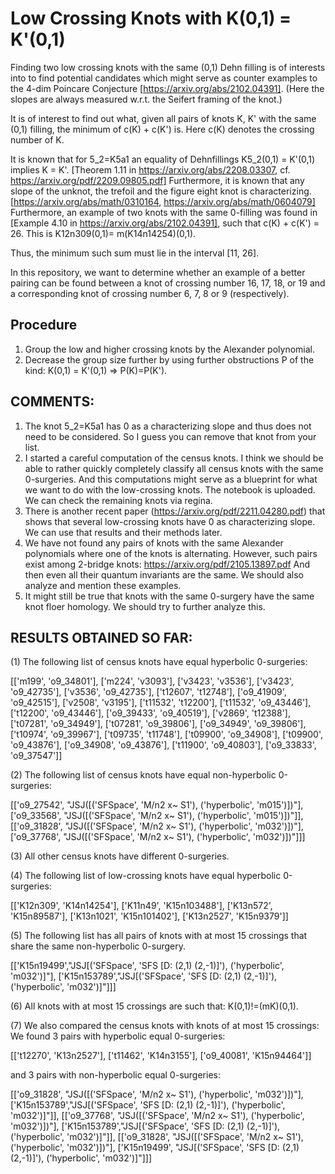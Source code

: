 # Low Crossing Knots with K(0,1) = K'(0,1)
Finding two low crossing knots with the same (0,1) Dehn filling is of interests into to find potential candidates
which might serve as counter examples to the 4-dim Poincare Conjecture [https://arxiv.org/abs/2102.04391]. 
(Here the slopes are always measured w.r.t. the Seifert framing of the knot.)

It is of interest to find out what, given all pairs of knots K, K' with the same (0,1) filling, the minimum
of c(K) + c(K') is. Here c(K) denotes the crossing number of K.

It is known that for 5_2=K5a1 an equality of Dehnfillings K5_2(0,1) = K'(0,1) implies K = K'. [Theorem 1.11 in https://arxiv.org/abs/2208.03307, cf. https://arxiv.org/pdf/2209.09805.pdf]
Furthermore, it is known that any slope of the unknot, the trefoil and the figure eight knot is characterizing. [https://arxiv.org/abs/math/0310164, https://arxiv.org/abs/math/0604079]
Furthermore, an example of two knots with the same 0-filling was found in [Example 4.10 in https://arxiv.org/abs/2102.04391], such that c(K) + c(K') = 26. This is K12n309(0,1)= m(K14n14254)(0,1).

Thus, the minimum such sum must lie in the interval [11, 26].

In this repository, we want to determine whether an example of a better pairing can be found between a knot of 
crossing number 16, 17, 18, or 19 and a corresponding knot of crossing number 6, 7, 8 or 9 (respectively).

## Procedure
1. Group the low and higher crossing knots by the Alexander polynomial.
2. Decrease the group size further by using further obstructions P of the kind:  K(0,1) = K'(0,1) => P(K)=P(K').

## COMMENTS:
1. The knot 5_2=K5a1 has 0 as a characterizing slope and thus does not need to be considered. So I guess you can remove that knot from your list.
2. I started a careful computation of the census knots. I think we should be able to rather quickly completely classify all census knots with the same 0-surgeries. And this computations might serve as a blueprint for what we want to do with the low-crossing knots. The notebook is uploaded. We can check the remaining knots via regina. 
3. There is another recent paper (https://arxiv.org/pdf/2211.04280.pdf) that shows that several low-crossing knots have 0 as characterizing slope. We can use that results and their methods later.
4. We have not found any pairs of knots with the same Alexander polynomials where one of the knots is alternating. However, such pairs exist among 2-bridge knots: https://arxiv.org/pdf/2105.13897.pdf And then even all their quantum invariants are the same. We should also analyze and mention these examples.
5. It might still be true that knots with the same 0-surgery have the same knot floer homology. We should try to further analyze this.

## RESULTS OBTAINED SO FAR:
(1) The following list of census knots have equal hyperbolic 0-surgeries:

[['m199', 'o9_34801'],
 ['m224', 'v3093'],
 ['v3423', 'v3536'],
 ['v3423', 'o9_42735'],
 ['v3536', 'o9_42735'],
 ['t12607', 't12748'],
 ['o9_41909', 'o9_42515'],
 ['v2508', 'v3195'],
 ['t11532', 't12200'],
 ['t11532', 'o9_43446'],
 ['t12200', 'o9_43446'],
 ['o9_39433', 'o9_40519'],
 ['v2869', 't12388'],
 ['t07281', 'o9_34949'],
 ['t07281', 'o9_39806'],
 ['o9_34949', 'o9_39806'],
 ['t10974', 'o9_39967'],
 ['t09735', 't11748'],
 ['t09900', 'o9_34908'],
 ['t09900', 'o9_43876'],
 ['o9_34908', 'o9_43876'],
 ['t11900', 'o9_40803'],
 ['o9_33833', 'o9_37547']]
 
 (2)  The following list of census knots have equal non-hyperbolic 0-surgeries:
 
[['o9_27542', "JSJ([('SFSpace', 'M/n2 x~ S1'), ('hyperbolic', 'm015')])"],
 ['o9_33568', "JSJ([('SFSpace', 'M/n2 x~ S1'), ('hyperbolic', 'm015')])"]],
[['o9_31828', "JSJ([('SFSpace', 'M/n2 x~ S1'), ('hyperbolic', 'm032')])"],
 ['o9_37768', "JSJ([('SFSpace', 'M/n2 x~ S1'), ('hyperbolic', 'm032')])"]]]
  
  (3) All other census knots have different 0-surgeries.
  
  (4) The following list of low-crossing knots have equal hyperbolic 0-surgeries:
  
  [['K12n309', 'K14n14254'],
 ['K11n49', 'K15n103488'],
 ['K13n572', 'K15n89587'],
 ['K13n1021', 'K15n101402'],
 ['K13n2527', 'K15n9379']]
 
 (5) The following list has all pairs of knots with at most 15 crossings that share the same non-hyperbolic 0-surgery.
 
 [['K15n19499',"JSJ[('SFSpace', 'SFS [D: (2,1) (2,-1)]'), ('hyperbolic', 'm032')]"],
 ['K15n153789',"JSJ[('SFSpace', 'SFS [D: (2,1) (2,-1)]'), ('hyperbolic', 'm032')]"]]]


(6) All knots with at most 15 crossings are such that: K(0,1)!=(mK)(0,1).

(7) We also compared the census knots with knots of at most 15 crossings:
We found 3 pairs with hyperbolic equal 0-surgeries: 

[['t12270', 'K13n2527'], ['t11462', 'K14n3155'], ['o9_40081', 'K15n94464']]

and 3 pairs with non-hyperbolic equal 0-surgeries:

[['o9_31828', "JSJ([('SFSpace', 'M/n2 x~ S1'), ('hyperbolic', 'm032')])"],
 ['K15n153789',"JSJ[('SFSpace', 'SFS [D: (2,1) (2,-1)]'), ('hyperbolic', 'm032')]"]],
[['o9_37768', "JSJ([('SFSpace', 'M/n2 x~ S1'), ('hyperbolic', 'm032')])"],
 ['K15n153789',"JSJ[('SFSpace', 'SFS [D: (2,1) (2,-1)]'), ('hyperbolic', 'm032')]"]],
[['o9_31828', "JSJ([('SFSpace', 'M/n2 x~ S1'), ('hyperbolic', 'm032')])"],
 ['K15n19499',   "JSJ[('SFSpace', 'SFS [D: (2,1) (2,-1)]'), ('hyperbolic', 'm032')]"]]]

